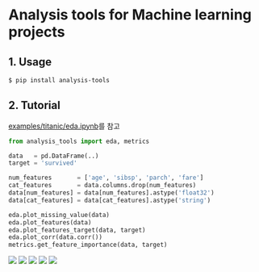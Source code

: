 # Analysis tools for Machine learning projects

## 1. Usage
```bash
$ pip install analysis-tools
```

## 2. Tutorial
[examples/titanic/eda.ipynb](https://github.com/djy-git/analysis-tools/blob/main/examples/titanic/eda.ipynb)를 참고

```python
from analysis_tools import eda, metrics

data   = pd.DataFrame(..)
target = 'survived'

num_features       = ['age', 'sibsp', 'parch', 'fare']
cat_features       = data.columns.drop(num_features)
data[num_features] = data[num_features].astype('float32')
data[cat_features] = data[cat_features].astype('string')

eda.plot_missing_value(data)
eda.plot_features(data)
eda.plot_features_target(data, target)
eda.plot_corr(data.corr())
metrics.get_feature_importance(data, target)
```

![](https://github.com/djy-git/analysis-tools/blob/main/examples/titanic/visualization/Missing%20value_1.png?raw=true)
![](https://github.com/djy-git/analysis-tools/blob/main/examples/titanic/visualization/Features_1.png?raw=true)
![](https://github.com/djy-git/analysis-tools/blob/main/examples/titanic/visualization/Features%20vs%20Target_1.png?raw=true)
![](https://github.com/djy-git/analysis-tools/blob/main/examples/titanic/visualization/Correlation%20matrix_1.png?raw=true)
![](https://github.com/djy-git/analysis-tools/blob/main/examples/titanic/visualization/Feature%20importance_1.png?raw=true)
